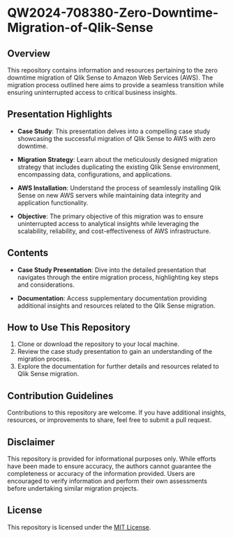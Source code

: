 # QW2024-708380-Zero-Downtime-Migration-of-Qlik-Sense

## Overview

This repository contains information and resources pertaining to the zero downtime migration of Qlik Sense to Amazon Web Services (AWS). The migration process outlined here aims to provide a seamless transition while ensuring uninterrupted access to critical business insights.

## Presentation Highlights

- **Case Study**: This presentation delves into a compelling case study showcasing the successful migration of Qlik Sense to AWS with zero downtime.
  
- **Migration Strategy**: Learn about the meticulously designed migration strategy that includes duplicating the existing Qlik Sense environment, encompassing data, configurations, and applications.

- **AWS Installation**: Understand the process of seamlessly installing Qlik Sense on new AWS servers while maintaining data integrity and application functionality.

- **Objective**: The primary objective of this migration was to ensure uninterrupted access to analytical insights while leveraging the scalability, reliability, and cost-effectiveness of AWS infrastructure.

## Contents

- **Case Study Presentation**: Dive into the detailed presentation that navigates through the entire migration process, highlighting key steps and considerations.

- **Documentation**: Access supplementary documentation providing additional insights and resources related to the Qlik Sense migration.

## How to Use This Repository

1. Clone or download the repository to your local machine.
2. Review the case study presentation to gain an understanding of the migration process.
3. Explore the documentation for further details and resources related to Qlik Sense migration.

## Contribution Guidelines

Contributions to this repository are welcome. If you have additional insights, resources, or improvements to share, feel free to submit a pull request.

## Disclaimer

This repository is provided for informational purposes only. While efforts have been made to ensure accuracy, the authors cannot guarantee the completeness or accuracy of the information provided. Users are encouraged to verify information and perform their own assessments before undertaking similar migration projects.

## License

This repository is licensed under the [MIT License](LICENSE).
